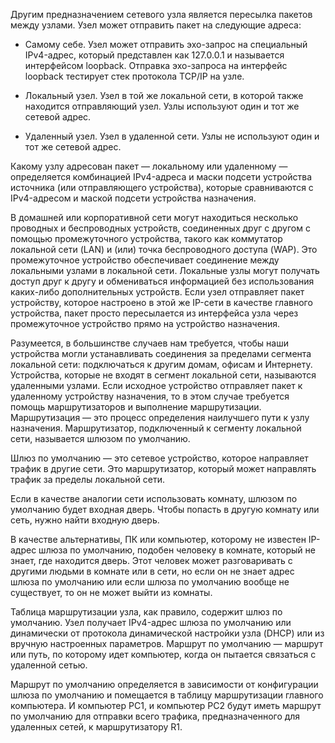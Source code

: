 Другим предназначением сетевого узла является пересылка пакетов между узлами. Узел может отправить пакет на следующие адреса:

- Самому себе. Узел может отправить эхо-запрос на специальный IPv4-адрес, который представлен как 127.0.0.1 и называется интерфейсом loopback. Отправка эхо-запроса на интерфейс loopback тестирует стек протокола TCP/IP на узле.

- Локальный узел. Узел в той же локальной сети, в которой также находится отправляющий узел. Узлы используют один и тот же сетевой адрес.

- Удаленный узел. Узел в удаленной сети. Узлы не используют один и тот же сетевой адрес.

Какому узлу адресован пакет — локальному или удаленному — определяется комбинацией IPv4-адреса и маски подсети устройства источника (или отправляющего устройства), которые сравниваются с IPv4-адресом и маской подсети устройства назначения.

В домашней или корпоративной сети могут находиться несколько проводных и беспроводных устройств, соединенных друг с другом с помощью промежуточного устройства, такого как коммутатор локальной сети (LAN) и (или) точка беспроводного доступа (WAP). Это промежуточное устройство обеспечивает соединение между локальными узлами в локальной сети. Локальные узлы могут получать доступ друг к другу и обмениваться информацией без использования каких-либо дополнительных устройств. Если узел отправляет пакет устройству, которое настроено в этой же IP-сети в качестве главного устройства, пакет просто пересылается из интерфейса узла через промежуточное устройство прямо на устройство назначения.

Разумеется, в большинстве случаев нам требуется, чтобы наши устройства могли устанавливать соединения за пределами сегмента локальной сети: подключаться к другим домам, офисам и Интернету. Устройства, которые не входят в сегмент локальной сети, называются удаленными узлами. Если исходное устройство отправляет пакет к удаленному устройству назначения, то в этом случае требуется помощь маршрутизаторов и выполнение маршрутизации. Маршрутизация — это процесс определения наилучшего пути к узлу назначения. Маршрутизатор, подключенный к сегменту локальной сети, называется шлюзом по умолчанию.

Шлюз по умолчанию — это сетевое устройство, которое направляет трафик в другие сети. Это маршрутизатор, который может направлять трафик за пределы локальной сети.

Если в качестве аналогии сети использовать комнату, шлюзом по умолчанию будет входная дверь. Чтобы попасть в другую комнату или сеть, нужно найти входную дверь.

В качестве альтернативы, ПК или компьютер, которому не известен IP-адрес шлюза по умолчанию, подобен человеку в комнате, который не знает, где находится дверь. Этот человек может разговаривать с другими людьми в комнате или в сети, но если он не знает адрес шлюза по умолчанию или если шлюза по умолчанию вообще не существует, то он не может выйти из комнаты.

Таблица маршрутизации узла, как правило, содержит шлюз по умолчанию. Узел получает IPv4-адрес шлюза по умолчанию или динамически от протокола динамической настройки узла (DHCP) или из вручную настроенных параметров. Маршрут по умолчанию — маршрут или путь, по которому идет компьютер, когда он пытается связаться с удаленной сетью.

Маршрут по умолчанию определяется в зависимости от конфигурации шлюза по умолчанию и помещается в таблицу маршрутизации главного компьютера. И компьютер PC1, и компьютер PC2 будут иметь маршрут по умолчанию для отправки всего трафика, предназначенного для удаленных сетей, к маршрутизатору R1.
